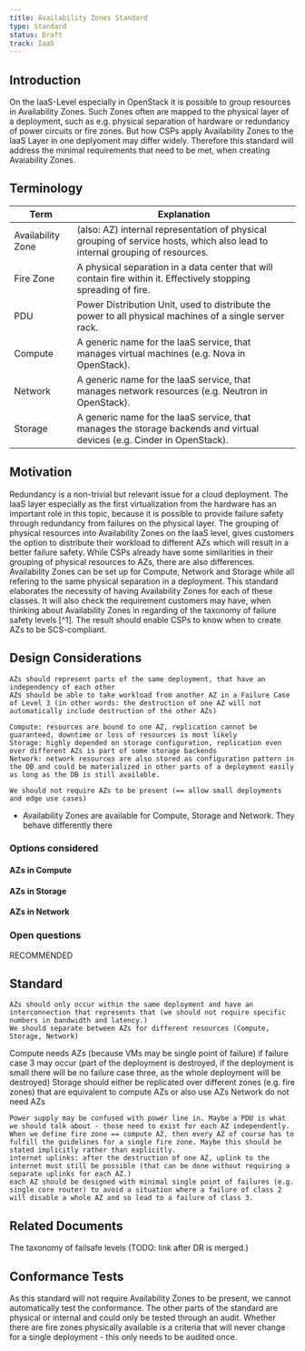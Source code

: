 ```yaml
---
title: Availability Zones Standard
type: Standard
status: Draft
track: IaaS
---
```


## Introduction

On the IaaS-Level especially in OpenStack it is possible to group resources in Availability Zones.
Such Zones often are mapped to the physical layer of a deployment, such as e.g. physical separation of hardware or redundancy of power circuits or fire zones.
But how CSPs apply Availability Zones to the IaaS Layer in one deplyoment may differ widely.
Therefore this standard will address the minimal requirements that need to be met, when creating Avaiability Zones.

## Terminology

| Term               | Explanation                                                                                                                              |
| ------------------ | ---------------------------------------------------------------------------------------------------------------------------------------- |
| Availability Zone  | (also: AZ) internal representation of physical grouping of service hosts, which also lead to internal grouping of resources.             |
| Fire Zone          | A physical separation in a data center that will contain fire within it. Effectively stopping spreading of fire.                         |
| PDU                | Power Distribution Unit, used to distribute the power to all physical machines of a single server rack.                                  |
| Compute            | A generic name for the IaaS service, that manages virtual machines (e.g. Nova in OpenStack).                                             |
| Network            | A generic name for the IaaS service, that manages network resources (e.g. Neutron in OpenStack).                                         |
| Storage            | A generic name for the IaaS service, that manages the storage backends and virtual devices (e.g. Cinder in OpenStack).                   |

## Motivation

Redundancy is a non-trivial but relevant issue for a cloud deployment.
The IaaS layer especially as the first virtualization from the hardware has an important role in this topic, because it is possible to provide failure safety through redundancy from failures on the physical layer.
The grouping of physical resources into Availability Zones on the IaaS level, gives customers the option to distribute their workload to different AZs which will result in a better failure safety.
While CSPs already have some similarities in their grouping of physical resources to AZs, there are also differences.
Availability Zones can be set up for Compute, Network and Storage while all refering to the same physical separation in a deployment.
This standard elaborates the necessity of having Availability Zones for each of these classes.
It will also check the requirement customers may have, when thinking about Availability Zones in regarding of the taxonomy of failure safety levels [^1].
The result should enable CSPs to know when to create AZs to be SCS-compliant.

## Design Considerations


    AZs should represent parts of the same deployment, that have an independency of each other
    AZs should be able to take workload from another AZ in a Failure Case of Level 3 (in other words: the destruction of one AZ will not automatically include destruction of the other AZs)

    Compute: resources are bound to one AZ, replication cannot be guaranteed, downtime or loss of resources is most likely
    Storage: highly depended on storage configuration, replication even over different AZs is part of some storage backends
    Network: network resources are also stored as configuration pattern in the DB and could be materialized in other parts of a deployment easily as long as the DB is still available.

    We should not require AZs to be present (== allow small deployments and edge use cases)


- Availability Zones are available for Compute, Storage and Network. They behave differently there

### Options considered

#### AZs in Compute



#### AZs in Storage



#### AZs in Network



### Open questions

RECOMMENDED

## Standard


    AZs should only occur within the same deployment and have an interconnection that represents that (we should not require specific numbers in bandwidth and latency.)
    We should separate between AZs for different resources (Compute, Storage, Network)

Compute needs AZs (because VMs may be single point of failure) if failure case 3 may occur (part of the deployment is destroyed, if the deployment is small there will be no failure case three, as the whole deployment will be destroyed)
Storage should either be replicated over different zones (e.g. fire zones) that are equivalent to compute AZs or also use AZs
Network do not need AZs

    Power supply may be confused with power line in. Maybe a PDU is what we should talk about - those need to exist for each AZ independently.
    When we define fire zone == compute AZ, then every AZ of course has to fulfill the guidelines for a single fire zone. Maybe this should be stated implicitly rather than explicitly.
    internet uplinks: after the destruction of one AZ, uplink to the internet must still be possible (that can be done without requiring a separate uplinks for each AZ.)
    each AZ should be designed with minimal single point of failures (e.g. single core router) to avoid a situation where a failure of class 2 will disable a whole AZ and so lead to a failure of class 3.


## Related Documents

The taxonomy of failsafe levels (TODO: link after DR is merged.)

## Conformance Tests

As this standard will not require Availability Zones to be present, we cannot automatically test the conformance.
The other parts of the standard are physical or internal and could only be tested through an audit.
Whether there are fire zones physically available is a criteria that will never change for a single deployment - this only needs to be audited once.
